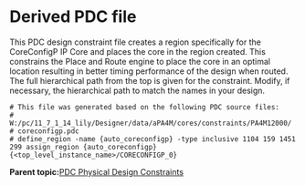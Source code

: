 # Derived PDC file

This PDC design constraint file creates a region specifically for the CoreConfigP IP Core and places the core in the region created. This constrains the Place and Route engine to place the core in an optimal location resulting in better timing performance of the design when routed. The full hierarchical path from the top is given for the constraint. Modify, if necessary, the hierarchical path to match the names in your design.

```
# This file was generated based on the following PDC source files:
# W:/pc/11_7_1_14_lily/Designer/data/aPA4M/cores/constraints/PA4M12000/
# coreconfigp.pdc
# define_region -name {auto_coreconfigp} -type inclusive 1104 159 1451 299 assign_region {auto_coreconfigp} {<top_level_instance_name>/CORECONFIGP_0}

```

**Parent topic:**[PDC Physical Design Constraints](GUID-38642427-0EBD-4BE0-8252-0AB164373354.md)

